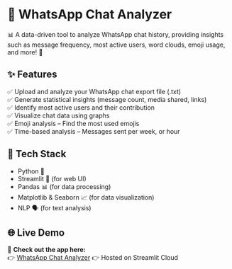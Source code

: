 # 📌 WhatsApp Chat Analyzer

📊 A data-driven tool to analyze WhatsApp chat history, providing insights such as message frequency, most active users, word clouds, emoji usage, and more! 🚀
## ✨ Features
✅ Upload and analyze your WhatsApp chat export file (.txt)  
✅ Generate statistical insights (message count, media shared, links)  
✅ Identify most active users and their contribution  
✅ Visualize chat data using graphs  
✅ Emoji analysis – Find the most used emojis  
✅ Time-based analysis – Messages sent per week, or hour  

## 🔧 Tech Stack
- Python 🐍
- Streamlit 🎨 (for web UI)
- Pandas 📊 (for data processing)
- Matplotlib & Seaborn 📈 (for data visualization)
- NLP 🗣️ (for text analysis)

## 🌐 Live Demo
🚀 **Check out the app here:**  
👉 [WhatsApp Chat Analyzer](https://paridhi-whatsapp-chat-analyzer-app.streamlit.app)
👉 Hosted on Streamlit Cloud
